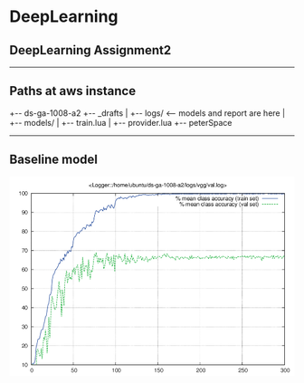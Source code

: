 # DeepLearning
## DeepLearning Assignment2
---
## Paths at aws instance
+-- ds-ga-1008-a2
+-- _drafts
|   +-- logs/ <-- models and report are here
|   +-- models/
|   +-- train.lua
|   +-- provider.lua
+-- peterSpace

---
## Baseline model
![alt text](./fig/val.png)

